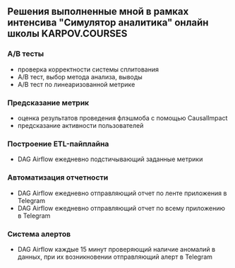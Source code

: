 ## Решения выполненные мной в рамках интенсива "Симулятор аналитика" онлайн школы KARPOV.COURSES  

### A/B тесты  

- проверка корректности системы сплитования  
- A/B тест, выбор метода анализа, выводы  
- A/B тест по линеаризованной метрике  

### Предсказание метрик  

- оценка результатов проведения флэшмоба с помощью CausalImpact  
- предсказание активности пользователей  

### Построение ETL-пайплайна  

- DAG Airflow ежедневно подстичывающий заданные метрики  

### Автоматизация отчетности  

- DAG Airflow ежедневно отправляющий отчет по ленте приложения в Telegram  
- DAG Airflow ежедневно отправляющий отчет по всему приложению в Telegram  

### Система алертов

- DAG Airflow каждые 15 минут проверяющий наличие аномалий в данных, при их возникновении отправляющий алерт в Telegram  
